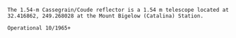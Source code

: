
    The 1.54-m Cassegrain/Coude reflector is a 1.54 m telescope located at 32.416862, 249.268028 at the Mount Bigelow (Catalina) Station.
    
    Operational 10/1965+
    
